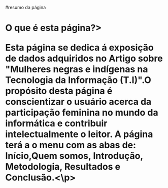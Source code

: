#resumo da página
<html>
    <!DOCTYPE html>
    <html lang="en">
    <head>
        <meta charset="UTF-8">
        <meta name="viewport" content="width=device-width, initial-scale=1.0">
        <title>Resumo da página</title>
    </head>
    <body>
        <h1>O que é esta página?>
<p>Esta página se dedica á exposição de dados adquiridos no Artigo sobre "Mulheres negras e indígenas na Tecnologia da Informação (T.I)".O propósito desta página é conscientizar o usuário acerca da participação feminina no mundo da informática e contribuir intelectualmente o leitor. A página terá a o menu com as abas de: Início,Quem somos, Introdução, Metodologia, Resultados e Conclusão.<\p>
    </body>
    </html>

